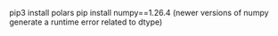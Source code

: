 pip3 install polars
pip install numpy==1.26.4 (newer versions of numpy generate a runtime error related to dtype)